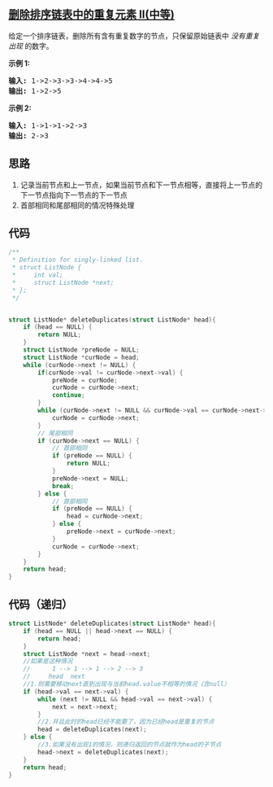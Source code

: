 ## [删除排序链表中的重复元素 II(中等)](https://leetcode-cn.com/problems/remove-duplicates-from-sorted-list-ii/)
<div class="notranslate"><p>给定一个排序链表，删除所有含有重复数字的节点，只保留原始链表中&nbsp;<em>没有重复出现&nbsp;</em>的数字。</p>

<p><strong>示例&nbsp;1:</strong></p>

<pre><strong>输入:</strong> 1-&gt;2-&gt;3-&gt;3-&gt;4-&gt;4-&gt;5
<strong>输出:</strong> 1-&gt;2-&gt;5
</pre>

<p><strong>示例&nbsp;2:</strong></p>

<pre><strong>输入:</strong> 1-&gt;1-&gt;1-&gt;2-&gt;3
<strong>输出:</strong> 2-&gt;3</pre>
</div>

## 思路
1. 记录当前节点和上一节点，如果当前节点和下一节点相等，直接将上一节点的下一节点指向下一节点的下一节点
2. 首部相同和尾部相同的情况特殊处理

## 代码
```c
/**
 * Definition for singly-linked list.
 * struct ListNode {
 *     int val;
 *     struct ListNode *next;
 * };
 */


struct ListNode* deleteDuplicates(struct ListNode* head){
    if (head == NULL) {
        return NULL;
    }
    struct ListNode *preNode = NULL;
    struct ListNode *curNode = head;
    while (curNode->next != NULL) {
        if(curNode->val != curNode->next->val) {
            preNode = curNode;
            curNode = curNode->next;
            continue;
        }
        while (curNode->next != NULL && curNode->val == curNode->next->val) {
            curNode = curNode->next;
        }
        // 尾部相同
        if (curNode->next == NULL) {
            // 首部相同
            if (preNode == NULL) {
                return NULL;
            }
            preNode->next = NULL;
            break;
        } else {
            // 首部相同
            if (preNode == NULL) {
                head = curNode->next;
            } else {
                preNode->next = curNode->next;
            }
            curNode = curNode->next;
        }
    }
    return head;
}
```
## 代码（递归）
```c
struct ListNode* deleteDuplicates(struct ListNode* head){
    if (head == NULL || head->next == NULL) {
        return head;
    }
    struct ListNode *next = head->next;
    //如果是这种情况
    //      1 --> 1 --> 1 --> 2 --> 3
    //     head  next
    //1.则需要移动next直到出现与当前head.value不相等的情况（含null）
    if (head->val == next->val) {
        while (next != NULL && head->val == next->val) {
            next = next->next;
        }
        //2.并且此时的head已经不能要了，因为已经head是重复的节点
        head = deleteDuplicates(next);
    } else {
        //3.如果没有出现1的情况，则递归返回的节点就作为head的子节点
        head->next = deleteDuplicates(next);
    }
    return head;
}
```